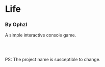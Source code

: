 <h1>Life</h1>
<h3>By Ophzl</h3>

<p>A simple interactive console game.</p>
<br>
<br>
<p>PS: The project name is susceptible to change.</p>